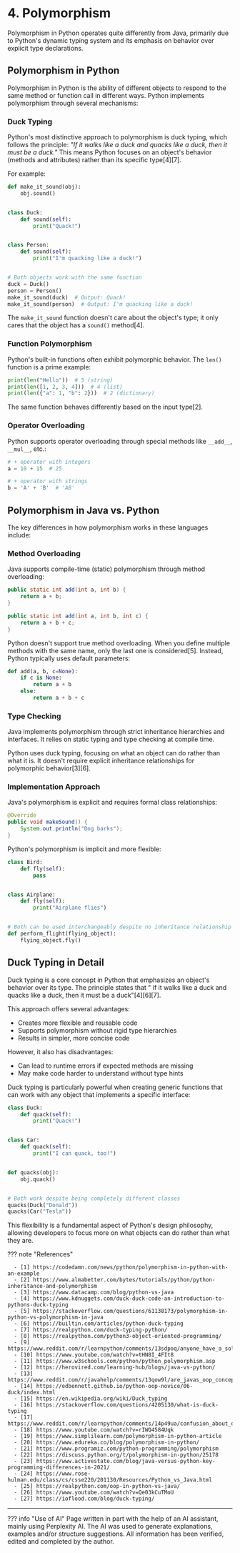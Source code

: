 # 4. Polymorphism

Polymorphism in Python operates quite differently from Java, primarily due to Python's dynamic typing system and its
emphasis on behavior over explicit type declarations.

## Polymorphism in Python

Polymorphism in Python is the ability of different objects to respond to the same method or function call in different
ways. Python implements polymorphism through several mechanisms:

### Duck Typing

Python's most distinctive approach to polymorphism is duck typing, which follows the principle: *"If it walks like a 
duck and quacks like a duck, then it must be a duck."* This means Python focuses on an object's behavior (methods and
attributes) rather than its specific type[4][7].

For example:

```python
def make_it_sound(obj):
    obj.sound()


class Duck:
    def sound(self):
        print("Quack!")


class Person:
    def sound(self):
        print("I'm quacking like a duck!")


# Both objects work with the same function
duck = Duck()
person = Person()
make_it_sound(duck)  # Output: Quack!
make_it_sound(person)  # Output: I'm quacking like a duck!
```

The `make_it_sound` function doesn't care about the object's type; it only cares that the object has a `sound()`
method[4].

### Function Polymorphism

Python's built-in functions often exhibit polymorphic behavior. The `len()` function is a prime example:

```python
print(len("Hello"))  # 5 (string)
print(len([1, 2, 3, 4]))  # 4 (list)
print(len({"a": 1, "b": 2}))  # 2 (dictionary)
```

The same function behaves differently based on the input type[2].

### Operator Overloading

Python supports operator overloading through special methods like `__add__`, `__mul__`, etc.:

```python
# + operator with integers
a = 10 + 15  # 25

# + operator with strings
b = 'A' + 'B'  # 'AB'
```

## Polymorphism in Java vs. Python

The key differences in how polymorphism works in these languages include:

### Method Overloading

Java supports compile-time (static) polymorphism through method overloading:

```java
public static int add(int a, int b) {
    return a + b;
}

public static int add(int a, int b, int c) {
    return a + b + c;
}
```

Python doesn't support true method overloading. When you define multiple methods with the same name, only the last one
is considered[5]. Instead, Python typically uses default parameters:

```python
def add(a, b, c=None):
    if c is None:
        return a + b
    else:
        return a + b + c
```

### Type Checking

Java implements polymorphism through strict inheritance hierarchies and interfaces. It relies on static typing and type
checking at compile time.

Python uses duck typing, focusing on what an object can do rather than what it is. It doesn't require explicit
inheritance relationships for polymorphic behavior[3][6].

### Implementation Approach

Java's polymorphism is explicit and requires formal class relationships:

```java
@Override
public void makeSound() {
    System.out.println("Dog barks");
}
```

Python's polymorphism is implicit and more flexible:

```python
class Bird:
    def fly(self):
        pass


class Airplane:
    def fly(self):
        print("Airplane flies")


# Both can be used interchangeably despite no inheritance relationship
def perform_flight(flying_object):
    flying_object.fly()
```

## Duck Typing in Detail

Duck typing is a core concept in Python that emphasizes an object's behavior over its type. The principle states that "
if it walks like a duck and quacks like a duck, then it must be a duck"[4][6][7].

This approach offers several advantages:

- Creates more flexible and reusable code
- Supports polymorphism without rigid type hierarchies
- Results in simpler, more concise code

However, it also has disadvantages:

- Can lead to runtime errors if expected methods are missing
- May make code harder to understand without type hints

Duck typing is particularly powerful when creating generic functions that can work with any object that implements a
specific interface:

```python
class Duck:
    def quack(self):
        print("Quack!")


class Car:
    def quack(self):
        print("I can quack, too!")


def quacks(obj):
    obj.quack()


# Both work despite being completely different classes
quacks(Duck("Donald"))
quacks(Car("Tesla"))
```

This flexibility is a fundamental aspect of Python's design philosophy, allowing developers to focus more on what
objects can do rather than what they are.

??? note "References"

      - [1] https://codedamn.com/news/python/polymorphism-in-python-with-an-example
      - [2] https://www.almabetter.com/bytes/tutorials/python/python-inheritance-and-polymorphism
      - [3] https://www.datacamp.com/blog/python-vs-java
      - [4] https://www.kdnuggets.com/duck-duck-code-an-introduction-to-pythons-duck-typing
      - [5] https://stackoverflow.com/questions/61138173/polymorphism-in-python-vs-polymorphism-in-java
      - [6] https://builtin.com/articles/python-duck-typing
      - [7] https://realpython.com/duck-typing-python/
      - [8] https://realpython.com/python3-object-oriented-programming/
      - [9] https://www.reddit.com/r/learnpython/comments/13sdpoq/anyone_have_a_solid_understanding_in_polymorphism/
      - [10] https://www.youtube.com/watch?v=tHN8I_4FIt8
      - [11] https://www.w3schools.com/python/python_polymorphism.asp
      - [12] https://herovired.com/learning-hub/blogs/java-vs-python/
      - [13] https://www.reddit.com/r/javahelp/comments/13qow9l/are_javas_oop_concepts_much_different_than_pythons/
      - [14] https://edbennett.github.io/python-oop-novice/06-duck/index.html
      - [15] https://en.wikipedia.org/wiki/Duck_typing
      - [16] https://stackoverflow.com/questions/4205130/what-is-duck-typing
      - [17] https://www.reddit.com/r/learnpython/comments/14p49ua/confusion_about_duck_typing/
      - [18] https://www.youtube.com/watch?v=rIWQ4584Uqk
      - [19] https://www.simplilearn.com/polymorphism-in-python-article
      - [20] https://www.edureka.co/blog/polymorphism-in-python/
      - [21] https://www.programiz.com/python-programming/polymorphism
      - [22] https://discuss.python.org/t/polymorphism-in-python/25178
      - [23] https://www.activestate.com/blog/java-versus-python-key-programming-differences-in-2021/
      - [24] https://www.rose-hulman.edu/class/cs/csse220/201130/Resources/Python_vs_Java.html
      - [25] https://realpython.com/oop-in-python-vs-java/
      - [26] https://www.youtube.com/watch?v=Qe03kCuTMoU
      - [27] https://ioflood.com/blog/duck-typing/


---------------

??? info "Use of AI"
        Page written in part with the help of an AI assistant, mainly using Perplexity AI. The AI was used to generate
        explanations, examples and/or structure suggestions. All information has been verified, edited and completed by the
        author.